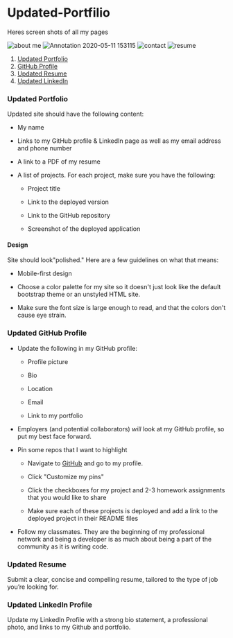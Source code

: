 # Updated-Portfilio


Heres screen shots of all my pages

![about me](https://user-images.githubusercontent.com/59664686/76703464-3fd9d200-66a8-11ea-842d-657d9ed79611.PNG)
![Annotation 2020-05-11 153115](https://user-images.githubusercontent.com/59664686/81603738-d7a02780-939c-11ea-9b84-cd2ac81d5688.png)
![contact](https://user-images.githubusercontent.com/59664686/76703474-4700e000-66a8-11ea-9196-bd375f26d2a4.PNG)
![resume](https://user-images.githubusercontent.com/59664686/76703477-49fbd080-66a8-11ea-97fa-2d4816ecb4b2.PNG)

1. [Updated Portfolio](#updated-portfolio)
2. [GitHub Profile](#updated-github-profile)
3. [Updated Resume](#updated-resume)
4. [Updated LinkedIn](#updated-linkedin)

### Updated Portfolio

 Updated site should have the following content:

* My name

* Links to my GitHub profile & LinkedIn page as well as my email address and phone number

* A link to a PDF of my resume

* A list of projects. For each project, make sure you have the following:

  * Project title

  * Link to the deployed version

  * Link to the GitHub repository

  * Screenshot of the deployed application


#### Design

 Site should look"polished." Here are a few guidelines on what that means:

* Mobile-first design

* Choose a color palette for my site so it doesn't just look like
the default bootstrap theme or an unstyled HTML site.

* Make sure the font size is large enough to read, and that the colors don't cause eye strain.


### Updated GitHub Profile 

* Update the following in my GitHub profile: 

    * Profile picture

    * Bio

    * Location

    * Email

    * Link to my portfolio

* Employers (and potential collaborators) _will_ look at my GitHub profile, so put my best face forward. 

* Pin some repos that I want to highlight

  * Navigate to [GitHub](https://github.com/) and go to my profile.

  * Click "Customize my pins"

  * Click the checkboxes for my project and 2-3 homework assignments that you would like to share

  * Make sure each of these projects is deployed and add a link to the deployed project in their README files

* Follow my classmates. They are the beginning of my professional network and being a developer is as much about being a part of the community as it is writing code. 


### Updated Resume 

Submit a clear, concise and compelling resume, tailored to the type of job you’re looking for.


### Updated LinkedIn Profile 

Update my LinkedIn Profile with a strong bio statement, a professional photo, and links to my Github and portfolio.





